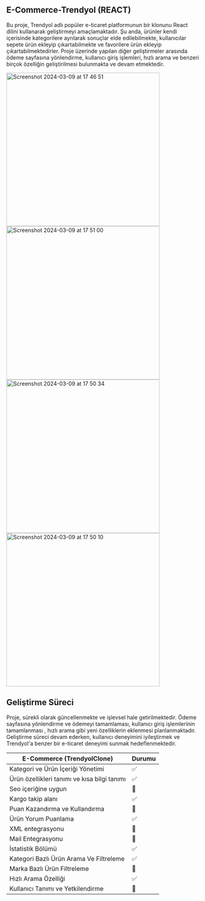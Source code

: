 ## E-Commerce-Trendyol (REACT)
Bu proje, Trendyol adlı popüler e-ticaret platformunun bir klonunu React dilini kullanarak geliştirmeyi amaçlamaktadır. Şu anda, ürünler kendi içerisinde kategorilere ayrılarak sonuçlar elde edilebilmekte, kullanıcılar sepete ürün ekleyip çıkartabilmekte ve favorilere ürün ekleyip çıkartabilmektedirler. Proje üzerinde yapılan diğer geliştirmeler arasında ödeme sayfasına yönlendirme, kullanıcı giriş işlemleri, hızlı arama ve benzeri birçok özelliğin geliştirilmesi bulunmakta ve devam etmektedir.  

<img width="400" alt="Screenshot 2024-03-09 at 17 46 51" src="https://github.com/uekrem/E-Commerce-Trendyol/assets/110349452/870f25a0-cb8c-40a4-9376-1f9b9112839b">
<img width="400" alt="Screenshot 2024-03-09 at 17 51 00" src="https://github.com/uekrem/E-Commerce-Trendyol/assets/110349452/d3aa9b5c-3e36-4812-b3be-5652d9684ae1">
<img width="400" alt="Screenshot 2024-03-09 at 17 50 34" src="https://github.com/uekrem/E-Commerce-Trendyol/assets/110349452/83552e0f-98bb-4a48-927d-5be351aa4f5e">
<img width="400" alt="Screenshot 2024-03-09 at 17 50 10" src="https://github.com/uekrem/E-Commerce-Trendyol/assets/110349452/fbab3419-83fb-4ce4-9355-f9fecd329df9">

## Geliştirme Süreci
Proje, sürekli olarak güncellenmekte ve işlevsel hale getirilmektedir. Ödeme sayfasına yönlendirme ve ödemeyi tamamlaması, kullanıcı giriş işlemlerinin tamamlanması , hızlı arama gibi yeni özelliklerin eklenmesi planlanmaktadır. Geliştirme süreci devam ederken, kullanıcı deneyimini iyileştirmek ve Trendyol'a benzer bir e-ticaret deneyimi sunmak hedeflenmektedir.


| E-Commerce (TrendyolClone)  | Durumu |
| -------------------------- | ------- |
| Kategori ve Ürün İçeriği Yönetimi |✅|
| Ürün özellikleri tanımı ve kısa bilgi tanımı |✅|
| Seo içeriğine uygun        |🔄|
| Kargo takip alanı          |✅|
| Puan Kazandırma ve Kullandırma |🔄|
| Ürün Yorum Puanlama        |✅|
| XML entegrasyonu           |🔄|
| Mail Entegrasyonu          |🔄|
| İstatistik Bölümü          |✅|
| Kategori Bazlı Ürün Arama Ve Filtreleme |✅|
| Marka Bazlı Ürün Filtreleme |🔄|
| Hızlı Arama Özelliği       |✅|
| Kullanıcı Tanımı ve Yetkilendirme |🔄|
